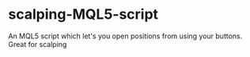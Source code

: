 # scalping-MQL5-script
An MQL5 script which let's you open positions from using your buttons. Great for scalping
